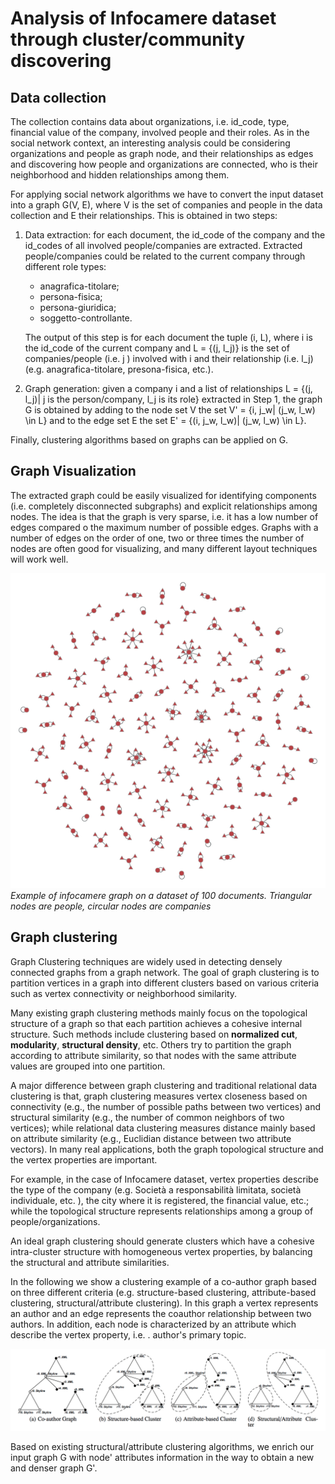 
Analysis of Infocamere dataset through cluster/community discovering
===================
## Data collection
The collection contains data about organizations, i.e. id_code, type, financial value of the company, involved people and their roles.
As in the social network context, an interesting analysis could be considering organizations and people as graph node, and their relationships as edges and discovering how people and organizations are connected, who is their neighborhood and hidden relationships among them. 

For applying social network algorithms we have to convert the input dataset into a graph G(V, E), where V is the set of companies and people in the data collection and E their relationships. This is obtained in two steps:

 1. Data extraction:  for each document, the id_code of the company and
    the id_codes of all involved people/companies are extracted.
    Extracted people/companies could be related to the current company
    through different role types:
    *  anagrafica-titolare;
    * persona-fisica;
    * persona-giuridica;
    * soggetto-controllante.
    
    The output of this step is for each document the tuple (i, L), where i is the id_code of the current company and L = {(j, l_j)} is the set of companies/people (i.e. j ) involved with i and their relationship (i.e. l_j) (e.g. anagrafica-titolare, presona-fisica, etc.).
       
 2. Graph generation: given a company i and a list of relationships L = {(j, l_j)| j is the person/company, l_j is its role} extracted in Step 1, the graph G is obtained by adding to the node set V the set V' = {i, j_w| (j_w, l_w) \in L}  and to the edge set E the set E' = {(i, j_w, l_w)| (j_w, l_w) \in L}.

Finally, clustering algorithms based on graphs can be applied on G.

## Graph Visualization
The extracted graph could be easily visualized for identifying components (i.e. completely disconnected subgraphs) and explicit relationships among nodes. The idea is that the graph is very sparse, i.e. it has a low number of edges compared o the maximum number of possible edges. Graphs with a number of edges on the order of one, two or three times the number of nodes are often good for visualizing, and many different layout techniques will work well.

![Graph clustering example 1](images/infocamere_sample1.png)
*Example of infocamere graph on a dataset of 100 documents. Triangular nodes are people, circular nodes are companies*

<!--[Graph clustering example2](images/infocamere_sample2.pdf)
*Example of betweenness centrality computation. Triangular nodes are people, circular nodes are companies*
-->

## Graph clustering
Graph Clustering techniques are widely used in detecting densely connected graphs from a graph network. The goal of graph clustering is to partition vertices in a graph into different clusters based on various criteria such as vertex connectivity or neighborhood similarity. 

Many existing graph clustering methods mainly focus on the topological structure of a graph so that each partition achieves a cohesive internal structure. Such methods include clustering based on **normalized cut**, **modularity**, **structural density**, etc. Others try to partition the graph according to attribute similarity, so that nodes with the same attribute values are grouped into one partition. 

A major difference between graph clustering and traditional relational
data clustering is that, graph clustering measures vertex closeness based on connectivity (e.g., the number of possible paths between two vertices) and structural similarity (e.g., the number of common neighbors of two vertices); while relational data clustering measures distance mainly based on attribute similarity (e.g., Euclidian distance between two attribute vectors).
In many real applications, both the graph topological structure
and the vertex properties are important. 

For example, in the case of Infocamere dataset, vertex properties describe the type of the company (e.g. Società a responsabilità limitata, società individuale, etc. ), the city where it is registered, the financial value, etc.; while the topological structure represents relationships among a group of
people/organizations.

An ideal graph clustering should generate clusters which have a cohesive
intra-cluster structure with homogeneous vertex properties, by balancing
the structural and attribute similarities.

In the following we show a clustering example of a co-author graph based on three different criteria (e.g. structure-based clustering, attribute-based clustering, structural/attribute clustering). In this graph a vertex represents an author and an edge represents the coauthor relationship between two authors. In addition, each node is characterized by an attribute which describe the vertex
property, i.e. . author's primary topic. 

![Graph clustering example](images/clustering.png)


Based on existing structural/attribute clustering algorithms, we enrich our input graph G with node' attributes information in the way to obtain a new and denser graph G'. 


